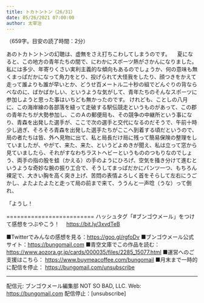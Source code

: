 ```yaml
---
title: トカトントン（26/31）
date: 05/26/2021 07:00:00
author: 太宰治
---
```


（659字。目安の読了時間：2分）

あのトカトントンの幻聴は、虚無をさえ打ちこわしてしまうのです。
　夏になると、この地方の青年たちの間で、にわかにスポーツ熱がさかんになりました。
私には多少、年寄りくさい実利主義的な傾向もあるのでしょうか、何の意味も無くまっぱだかになって角力をとり、投げられて大怪我をしたり、顔つきをかえて走って誰よりも誰が早いとか、どうせ百メートル二十秒の組でどんぐりの背ならべなのに、ばかばかしい、というような気がして、青年たちのそんなスポーツに参加しようと思った事はいちども無かったのです。
けれども、ことしの八月に、この海岸線の各部落を縫って走破する駅伝競走というものがあって、この郡の青年たちが大勢参加し、このＡの郵便局も、その競争の中継所という事になり、青森を出発した選手が、ここで次の選手と交代になるのだそうで、午前十時少し過ぎ、そろそろ青森を出発した選手たちがここへ到着する頃だというので、局の者たちは皆、外へ見物に出て、私と局長だけ局に残って簡易保険の整理をしていましたが、やがて、来た、来た、というどよめきが聞え、私は立って窓から見ていましたら、それがすなわちラストヘビーというもののつもりなのでしょう、両手の指の股を蛙（かえる）の手のようにひろげ、空気を掻き分けて進むというような奇妙な腕の振り工合で、そうしてまっぱだかにパンツ一つ、もちろん裸足で、大きい胸を高く突き上げ、苦悶の表情よろしく首をそらして左右にうごかし、よたよたよたと走って局の前まで来て、ううんと一声唸（うな）って倒れ、

「ようし！

=========================
ハッシュタグ「#ブンゴウメール」をつけて感想をつぶやこう！　
https://bit.ly/3xvdTeB

■Twitterでみんなの感想を見る：https://goo.gl/rgfoDv
■ブンゴウメール公式サイト：https://bungomail.com
■青空文庫でこの作品を読む：https://www.aozora.gr.jp/cards/000035/files/2285_15077.html
■運営へのご支援はこちら： https://www.buymeacoffee.com/bungomail
■月末まで一時的に配信を停止： https://bungomail.com/unsubscribe

-------
配信元: ブンゴウメール編集部
NOT SO BAD, LLC.
Web: https://bungomail.com
配信停止：[unsubscribe]


